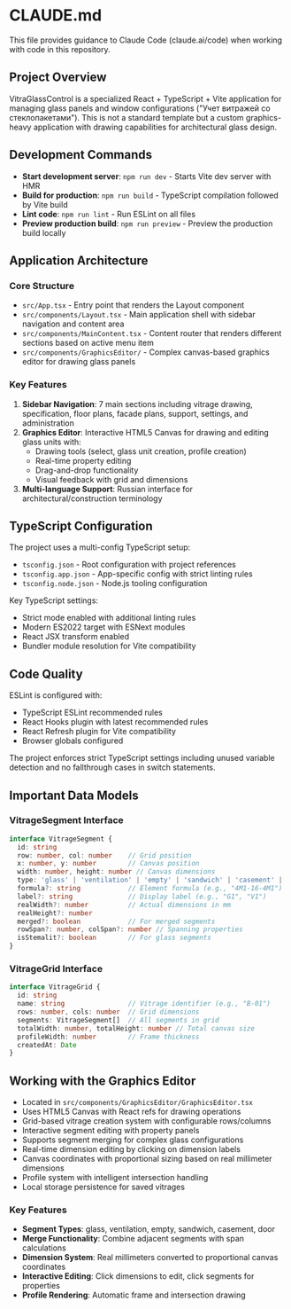 # CLAUDE.md

This file provides guidance to Claude Code (claude.ai/code) when working with code in this repository.

## Project Overview

VitraGlassControl is a specialized React + TypeScript + Vite application for managing glass panels and window configurations ("Учет витражей со стеклопакетами"). This is not a standard template but a custom graphics-heavy application with drawing capabilities for architectural glass design.

## Development Commands

- **Start development server**: `npm run dev` - Starts Vite dev server with HMR
- **Build for production**: `npm run build` - TypeScript compilation followed by Vite build
- **Lint code**: `npm run lint` - Run ESLint on all files
- **Preview production build**: `npm run preview` - Preview the production build locally

## Application Architecture

### Core Structure
- `src/App.tsx` - Entry point that renders the Layout component
- `src/components/Layout.tsx` - Main application shell with sidebar navigation and content area
- `src/components/MainContent.tsx` - Content router that renders different sections based on active menu item
- `src/components/GraphicsEditor/` - Complex canvas-based graphics editor for drawing glass panels

### Key Features
1. **Sidebar Navigation**: 7 main sections including vitrage drawing, specification, floor plans, facade plans, support, settings, and administration
2. **Graphics Editor**: Interactive HTML5 Canvas for drawing and editing glass units with:
   - Drawing tools (select, glass unit creation, profile creation)
   - Real-time property editing
   - Drag-and-drop functionality
   - Visual feedback with grid and dimensions
3. **Multi-language Support**: Russian interface for architectural/construction terminology

## TypeScript Configuration

The project uses a multi-config TypeScript setup:
- `tsconfig.json` - Root configuration with project references
- `tsconfig.app.json` - App-specific config with strict linting rules
- `tsconfig.node.json` - Node.js tooling configuration

Key TypeScript settings:
- Strict mode enabled with additional linting rules
- Modern ES2022 target with ESNext modules
- React JSX transform enabled
- Bundler module resolution for Vite compatibility

## Code Quality

ESLint is configured with:
- TypeScript ESLint recommended rules
- React Hooks plugin with latest recommended rules
- React Refresh plugin for Vite compatibility
- Browser globals configured

The project enforces strict TypeScript settings including unused variable detection and no fallthrough cases in switch statements.

## Important Data Models

### VitrageSegment Interface
```typescript
interface VitrageSegment {
  id: string
  row: number, col: number    // Grid position
  x: number, y: number        // Canvas position
  width: number, height: number // Canvas dimensions
  type: 'glass' | 'ventilation' | 'empty' | 'sandwich' | 'casement' | 'door'
  formula?: string            // Element formula (e.g., "4М1-16-4М1")
  label?: string              // Display label (e.g., "G1", "V1")
  realWidth?: number          // Actual dimensions in mm
  realHeight?: number
  merged?: boolean            // For merged segments
  rowSpan?: number, colSpan?: number // Spanning properties
  isStemalit?: boolean        // For glass segments
}
```

### VitrageGrid Interface
```typescript
interface VitrageGrid {
  id: string
  name: string                // Vitrage identifier (e.g., "В-01")
  rows: number, cols: number  // Grid dimensions
  segments: VitrageSegment[]  // All segments in grid
  totalWidth: number, totalHeight: number // Total canvas size
  profileWidth: number        // Frame thickness
  createdAt: Date
}
```

## Working with the Graphics Editor
- Located in `src/components/GraphicsEditor/GraphicsEditor.tsx`
- Uses HTML5 Canvas with React refs for drawing operations
- Grid-based vitrage creation system with configurable rows/columns
- Interactive segment editing with property panels
- Supports segment merging for complex glass configurations
- Real-time dimension editing by clicking on dimension labels
- Canvas coordinates with proportional sizing based on real millimeter dimensions
- Profile system with intelligent intersection handling
- Local storage persistence for saved vitrages

### Key Features
- **Segment Types**: glass, ventilation, empty, sandwich, casement, door
- **Merge Functionality**: Combine adjacent segments with span calculations
- **Dimension System**: Real millimeters converted to proportional canvas coordinates
- **Interactive Editing**: Click dimensions to edit, click segments for properties
- **Profile Rendering**: Automatic frame and intersection drawing